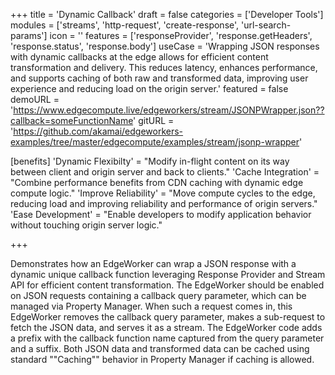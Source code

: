 +++
title = 'Dynamic Callback'
draft = false
categories = ['Developer Tools']
modules = ['streams', 'http-request', 'create-response', 'url-search-params']
icon = ''
features = ['responseProvider', 'response.getHeaders', 'response.status', 'response.body']
useCase = 'Wrapping JSON responses with dynamic callbacks at the edge allows for efficient content transformation and delivery. This reduces latency, enhances performance, and supports caching of both raw and transformed data, improving user experience and reducing load on the origin server.'
featured = false
demoURL = 'https://www.edgecompute.live/edgeworkers/stream/JSONPWrapper.json??callback=someFunctionName'
gitURL = 'https://github.com/akamai/edgeworkers-examples/tree/master/edgecompute/examples/stream/jsonp-wrapper'

[benefits]
	'Dynamic Flexibilty' = "Modify in-flight content on its way between client and origin server and back to clients."
	'Cache Integration' = "Combine performance benefits from CDN caching with dynamic edge compute logic."
	'Improve Reliability' = "Move compute cycles to the edge, reducing load and improving reliability and performance of origin servers."
	'Ease Development' = "Enable developers to modify application behavior without touching origin server logic."

+++

Demonstrates how an EdgeWorker can wrap a JSON response with a dynamic unique callback function leveraging Response Provider and Stream API for efficient content transformation. The EdgeWorker should be enabled on JSON requests containing a callback query parameter, which can be managed via Property Manager. When such a request comes in, this EdgeWorker removes the callback query parameter, makes a sub-request to fetch the JSON data, and serves it as a stream. The EdgeWorker code adds a prefix with the callback function name captured from the query parameter and a suffix. Both JSON data and transformed data can be cached using standard ""Caching"" behavior in Property Manager if caching is allowed.